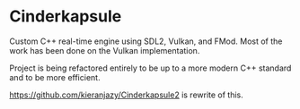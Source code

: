# Cinderkapsule
Custom C++ real-time engine using SDL2, Vulkan, and FMod.
Most of the work has been done on the Vulkan implementation.

Project is being refactored entirely to be up to a more modern C++ standard and to be more efficient.

https://github.com/kieranjazy/Cinderkapsule2 is rewrite of this.
